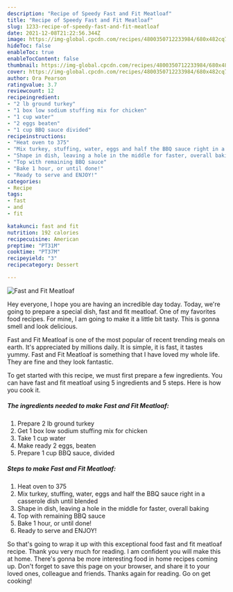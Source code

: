 ```yaml
---
description: "Recipe of Speedy Fast and Fit Meatloaf"
title: "Recipe of Speedy Fast and Fit Meatloaf"
slug: 1233-recipe-of-speedy-fast-and-fit-meatloaf
date: 2021-12-08T21:22:56.344Z
image: https://img-global.cpcdn.com/recipes/4800350712233984/680x482cq70/fast-and-fit-meatloaf-recipe-main-photo.jpg
hideToc: false
enableToc: true
enableTocContent: false
thumbnail: https://img-global.cpcdn.com/recipes/4800350712233984/680x482cq70/fast-and-fit-meatloaf-recipe-main-photo.jpg
cover: https://img-global.cpcdn.com/recipes/4800350712233984/680x482cq70/fast-and-fit-meatloaf-recipe-main-photo.jpg
author: Ora Pearson
ratingvalue: 3.7
reviewcount: 12
recipeingredient:
- "2 lb ground turkey"
- "1 box low sodium stuffing mix for chicken"
- "1 cup water"
- "2 eggs beaten"
- "1 cup BBQ sauce divided"
recipeinstructions:
- "Heat oven to 375"
- "Mix turkey, stuffing, water, eggs and half the BBQ sauce right in a casserole dish until blended"
- "Shape in dish, leaving a hole in the middle for faster, overall baking"
- "Top with remaining BBQ sauce"
- "Bake 1 hour, or until done!"
- "Ready to serve and ENJOY!"
categories:
- Recipe
tags:
- fast
- and
- fit

katakunci: fast and fit 
nutrition: 192 calories
recipecuisine: American
preptime: "PT31M"
cooktime: "PT37M"
recipeyield: "3"
recipecategory: Dessert

---
```



![Fast and Fit Meatloaf](https://img-global.cpcdn.com/recipes/4800350712233984/680x482cq70/fast-and-fit-meatloaf-recipe-main-photo.jpg)

Hey everyone, I hope you are having an incredible day today. Today, we're going to prepare a special dish, fast and fit meatloaf. One of my favorites food recipes. For mine, I am going to make it a little bit tasty. This is gonna smell and look delicious.

Fast and Fit Meatloaf is one of the most popular of recent trending meals on earth. It's appreciated by millions daily. It is simple, it is fast, it tastes yummy. Fast and Fit Meatloaf is something that I have loved my whole life. They are fine and they look fantastic.




To get started with this recipe, we must first prepare a few ingredients. You can have fast and fit meatloaf using 5 ingredients and 5 steps. Here is how you cook it.

<!--inarticleads1-->

##### The ingredients needed to make Fast and Fit Meatloaf:

1. Prepare 2 lb ground turkey
1. Get 1 box low sodium stuffing mix for chicken
1. Take 1 cup water
1. Make ready 2 eggs, beaten
1. Prepare 1 cup BBQ sauce, divided




<!--inarticleads2-->

##### Steps to make Fast and Fit Meatloaf:

1. Heat oven to 375
1. Mix turkey, stuffing, water, eggs and half the BBQ sauce right in a casserole dish until blended
1. Shape in dish, leaving a hole in the middle for faster, overall baking
1. Top with remaining BBQ sauce
1. Bake 1 hour, or until done!
1. Ready to serve and ENJOY!



So that's going to wrap it up with this exceptional food fast and fit meatloaf recipe. Thank you very much for reading. I am confident you will make this at home. There's gonna be more interesting food in home recipes coming up. Don't forget to save this page on your browser, and share it to your loved ones, colleague and friends. Thanks again for reading. Go on get cooking!
